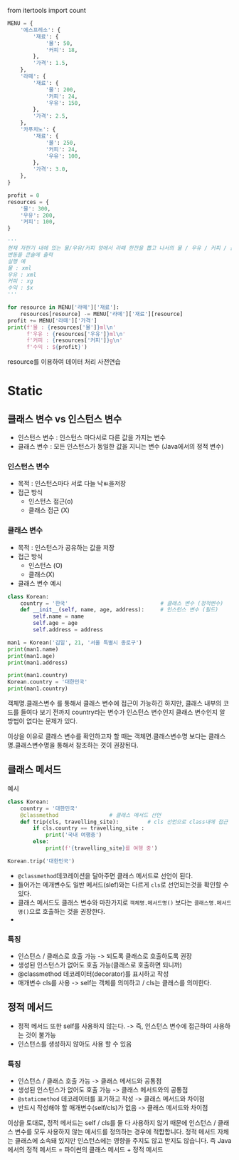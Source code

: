 from itertools import count

```python
MENU = {
    '에스프레소': {
        '재료': {
            '물': 50,
            '커피': 18,
        },
        '가격': 1.5,
    },
    '라떼': {
        '재료': {
            '물': 200,
            '커피': 24,
            '우유': 150,
        },
        '가격': 2.5,
    },
    '카푸치노': {
        '재료': {
            '물': 250,
            '커피': 24,
            '우유': 100,
        },
        '가격': 3.0,
    },
}

profit = 0
resources = {
    '물': 300,
    '우유': 200,
    '커피': 100,
}

'''
현재 자판기 내에 있는 물/우유/커피 양에서 라떼 한잔을 뽑고 나서의 물 / 우유 / 커피 / 금액 의
변동을 콘솔에 출력
실행 예
물 : xml
우유 : xml
커피 : xg
수익 : $x 
'''

for resource in MENU['라떼']['재료']:
    resources[resource] -= MENU['라떼']['재료'][resource]
profit += MENU['라떼']['가격']
print(f'물 : {resources['물']}ml\n'
      f'우유 : {resources['우유']}ml\n'
      f'커피 : {resources['커피']}g\n'
      f'수익 : ${profit}')

```
resource를 이용하여 데이터 처리 사전연습
# Static
## 클래스 변수 vs 인스턴스 변수
- 인스턴스 변수 : 인스턴스 마다서로 다른 값을 가지는 변수
- 클래스 변수 : 모든 인스턴스가 동일한 값을 지니는 변수 (Java에서의 정적 변수)
### 인스턴스 변수
- 목적 : 인스턴스마다 서로 다늘 낙ㅄ을저장
- 접근 방식 
  - 인스턴스 접근(o)
  - 클래스 접근 (X)
### 클래스 변수
- 목적 : 인스턴스가 공유하는 값을 저장
- 접근 방식
  - 인스턴스 (O)
  - 클래스(X)
- 클래스 변수 예시
```python
class Korean:
    country = '한국'                             # 클래스 변수 (정적변수)
    def __init__(self, name, age, address):     # 인스턴스 변수 (필드)
        self.name = name
        self.age = age
        self.address = address

man1 = Korean('김일', 21, '서울 특별시 종로구')
print(man1.name)
print(man1.age)
print(man1.address)

print(man1.country)
Korean.country = '대한민국'
print(man1.country)
```
객체명.클래스변수 를 통해서 클래스 변수에 접근이 가능하긴 하지만, 클래스 내부의 코드를 들여다 보기 전까지 country라는 변수가 인스턴스 변수인지 클래스 변수인지 알 방법이 없다는 문제가 있다.

이상을 이유로 클래스 변수를 확인하고자 할 때는 객체면.클래스변수명 보다는 클래스명.클래스변수명을 통해서 참조하는 것이 권장된다.

## 클래스 메서드
예시
```python
class Korean:
    country = '대한민국'
    @classmethod                # 클래스 메서드 선언
    def trip(cls, travelling_site):         # cls 선언으로 class내에 접근
        if cls.country == travelling_site :
            print('국내 여행중')
        else:
            print(f'{travelling_site}를 여행 중')

Korean.trip('대한민국')
```
- `@classmethod`데코레이션을 달아주면 클래스 메서드로 선언이 된다.
- 들어가는 메개변수도 일반 메서드(slef)와는 다르게 `cls`로 선언되는것을 확인할 수 있다.
- 클래스 메서드도 클래스 변수와 마찬가지로 `객체명.메서드명()` 보다는 `클래스명.메서드명()`으로 호출하는 것을 권장한다.
- 
### 특징
- 인스턴스 / 클래스로 호출 가능 -> 되도록 클래스로 호출하도록 권장
- 생성된 인스턴스가 없어도 호출 가능(클래스로 호출하면 되니까)
- @classmethod 데코레이터(decorator)를 표시하고 작성
- 매개변수 cls를 사용 -> self는 객체를 의미하고 / cls는 클래스를 의미한다.

## 정적 메서드
- 정적 메서드 또한 self를 사용하지 않는다. -> 즉, 인스턴스 변수에 접근하여 사용하는 것이 불가능
- 인스턴스를 생성하지 않아도 사용 할 수 있음
### 특징
- 인스턴스 / 클래스 호출 가능 -> 클래스 메서드와 공통점
- 생성된 인스턴스가 없어도 호출 가능 -> 클래스 메서드와의 공통점
- `@staticmethod` 데코레이터를 표기하고 작성 -> 클래스 메서드와 차이점
- 반드시 작성해야 할 매개변수(self/cls)가 없음 -> 클래스 메서드와 차이점

이상을 토대로, 정적 메서드는 self / cls를 둘 다 사용하지 않기 때문에 인스턴스 / 클래스 변수를 모두 사용하지 않는 메서드를 정의하는 경우에 적합합니다. 정적 메서드 자체는 클래스에 소속돼 있지만 인스턴스에는 영향을 주지도 않고 받지도 않습니다.
즉 Java에서의 정적 메서드 = 파이썬의 클래스 메서드 + 정적 메서드

